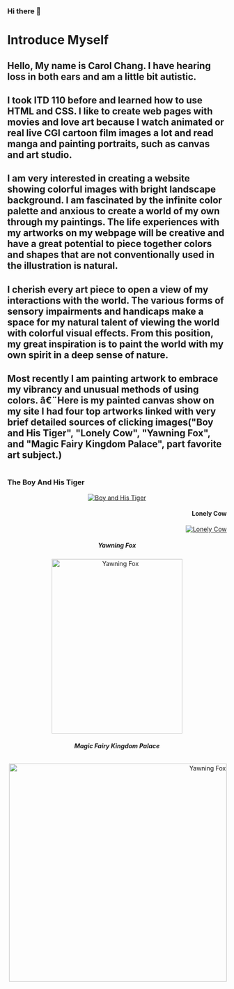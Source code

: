 ### Hi there 👋

<!--
**Wolfmanbunnydeer/Wolfmanbunnydeer** is a ✨ _special_ ✨ repository because its `README.md` (this file) appears on your GitHub profile.

Here are some ideas to get you started:

- 🔭 I’m currently working on ...introduction
- 🌱 I’m currently learning ...creativity
- 👯 I’m looking to collaborate on ...
- 🤔 I’m looking for help with ...
- 💬 Ask me about ...
- 📫 How to reach me: ...
- 😄 Pronouns: ...
- ⚡ Fun fact: ...
-->
<!DOCTYPE html>
<html lang="en"> 

<head>
<title>Introduction Myself></title>
<meta charset="utf-8"/>
<meta name="Keywords" content="Introduction"/>
<meta name="Description" content="For the CIW Web Foundations Associate courses"/>

<link rel="stylesheet"   type="text/css"  href="	
index(1).css"/>

</head>

<body>



   <h1> <b>Introduce Myself</b> </h1>

<h2>Hello, My name is Carol Chang. I have hearing loss in both ears and am a little bit autistic. </h2> 

<h2>I took ITD 110 before and learned how to use  HTML and CSS. I like to create web pages with movies and love art because  I watch animated or real live CGI cartoon film images a lot and read manga and painting portraits, such as canvas and art studio.</h2>

<h2>I am very interested in creating a website showing colorful images with bright landscape background. I am fascinated by the infinite color palette and anxious to create a world of my own through my paintings. The life experiences with my artworks on my webpage will be creative and have a great potential to piece together colors and shapes that are not conventionally used in the illustration is natural.</h2>

<h2>I cherish every art piece to open a view of my interactions with the world. The various forms of sensory impairments and handicaps make a space for my natural talent of viewing the world with colorful visual effects. From this position, my great inspiration is to paint the world with my own spirit in a deep sense of nature.</h2></p>

<h2>Most recently I am painting artwork to embrace my vibrancy and unusual methods of using colors.
â€¨Here is my painted canvas show on my site I had four top artworks linked with very brief detailed sources of clicking images("Boy and His Tiger", "Lonely Cow", "Yawning Fox", and "Magic Fairy Kingdom Palace", part favorite art subject.)</h2>


</body>



<body>

  <div class="row">
       <div class="column"> <font="Arial"><h3>The Boy And His Tiger</h3></font> 
           <div align ="center"><a href="http://mydrive.nvcc.edu/cmc2392/public/boyandhistiger.html " class="user-avatar"><img src="http://mydrive.nvcc.edu/cmc2392/public/tumblr_d89089cc158184c5fed3113c44b5df5e_930e7be4_540.jpg" alt="Boy and His Tiger" class="print-only invisible"></a></div> 
</div>
      <div class="column"><div align ="right"><h4>Lonely  Cow</h4></div>       
            <div align ="right"><a href="http://mydrive.nvcc.edu/cmc2392/public/lonelycow.html"  class="user-avatar"><img src="http://mydrive.nvcc.edu/cmc2392/public/tumblr_7913fa95368c7a18be45fa1264a1bc50_473e1e08_400.jpg" alt="Lonely Cow"  class="print-only invisible"></a></div>
</div>      
      <div class="column"><div align ="center"><h5>Yawning Fox</h5></div>       
           <div align ="center"><a href="http://mydrive.nvcc.edu/cmc2392/public/yawningfox.html"  class="user-avatar"><img src="http://mydrive.nvcc.edu/cmc2392/public/tumblr_ceae715b39848bbb6be61fb4bf0b6e8b_a06cde14_1280.jpg" alt="Yawning Fox" class="print-only invisible" width="300" height="400"></a></div></div>
    <div class="column"><div align ="center"><h6><b>Magic Fairy Kingdom Palace</b></h6></div>
         <div align ="right"><a href="http://mydrive.nvcc.edu/cmc2392/public/MagicFairyKingdomPalace.html"  class="user-avatar"><img src="http://mydrive.nvcc.edu/cmc2392/public/palacechristmasjuglrxxq222taxxdssswerbs8dcglinktr4ee3.jpg" alt="Yawning Fox"  class="print-only invisible"  width="500"  height="500"></a></div></div>
</div>

</body>

</html>
